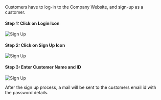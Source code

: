 Customers have to log-in to the Company Website, and sign-up as a customer.

#### Step 1: Click on Login Icon

![Sign Up](files/customer-portal-sign-up-1.png)

  

#### Step 2: Click on Sign Up Icon

![Sign Up](files/customer-portal-sign-up-2.png)

  

#### Step 3: Enter Customer Name and ID

![Sign Up](files/customer-portal-sign-up-3.png)

After the sign up process, a mail will be sent to the customers email id with
the password details.

